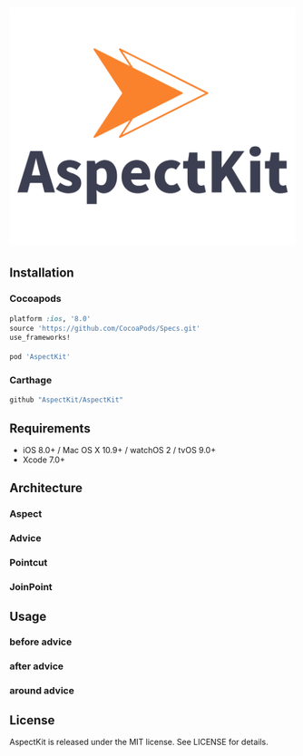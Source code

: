 # ![AspectKit](logo.png)

## Installation

### Cocoapods

```ruby
platform :ios, '8.0'
source 'https://github.com/CocoaPods/Specs.git'
use_frameworks!

pod 'AspectKit'
```

### Carthage

```ruby
github "AspectKit/AspectKit"
```

## Requirements

* iOS 8.0+ / Mac OS X 10.9+ / watchOS 2 / tvOS 9.0+
* Xcode 7.0+

## Architecture

### Aspect

### Advice

### Pointcut

### JoinPoint

## Usage

### before advice

### after advice

### around advice

## License

AspectKit is released under the MIT license. See LICENSE for details.
